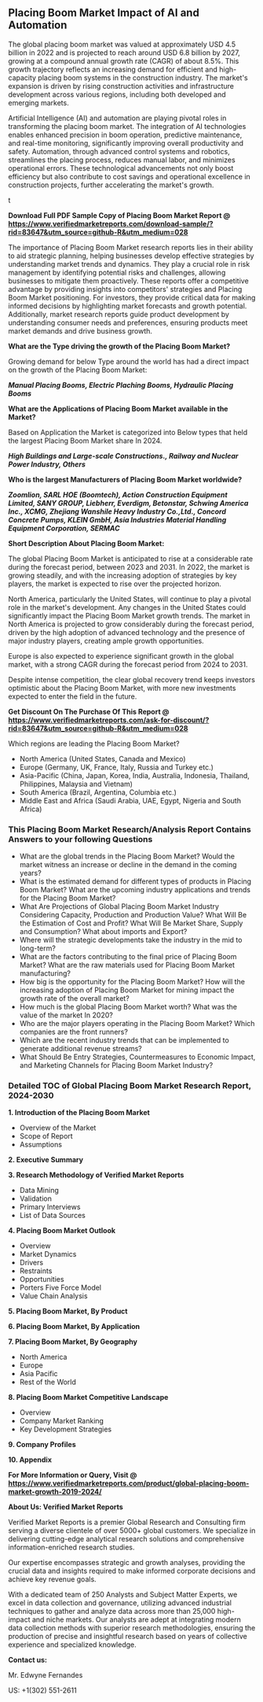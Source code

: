 <h2>Placing Boom Market Impact of AI and Automation</h2><p>The global placing boom market was valued at approximately USD 4.5 billion in 2022 and is projected to reach around USD 6.8 billion by 2027, growing at a compound annual growth rate (CAGR) of about 8.5%. This growth trajectory reflects an increasing demand for efficient and high-capacity placing boom systems in the construction industry. The market's expansion is driven by rising construction activities and infrastructure development across various regions, including both developed and emerging markets.</p><p>Artificial Intelligence (AI) and automation are playing pivotal roles in transforming the placing boom market. The integration of AI technologies enables enhanced precision in boom operation, predictive maintenance, and real-time monitoring, significantly improving overall productivity and safety. Automation, through advanced control systems and robotics, streamlines the placing process, reduces manual labor, and minimizes operational errors. These technological advancements not only boost efficiency but also contribute to cost savings and operational excellence in construction projects, further accelerating the market's growth.</p>t</p><p id="" class=""><strong>Download Full PDF Sample Copy of Placing Boom Market Report @ <a href="https://www.verifiedmarketreports.com/download-sample/?rid=83647&utm_source=github-R&utm_medium=028" target="_blank">https://www.verifiedmarketreports.com/download-sample/?rid=83647&utm_source=github-R&utm_medium=028</a></strong></p><p>The importance of&nbsp;Placing Boom Market research reports lies in their ability to aid strategic planning, helping businesses develop effective strategies by understanding market trends and dynamics. They play a crucial role in risk management by identifying potential risks and challenges, allowing businesses to mitigate them proactively. These reports offer a competitive advantage by providing insights into competitors' strategies and Placing Boom Market positioning. For investors, they provide critical data for making informed decisions by highlighting market forecasts and growth potential. Additionally, market research reports guide product development by understanding consumer needs and preferences, ensuring products meet market demands and drive business growth.</p><p><strong>What are the&nbsp;Type driving the growth of the Placing Boom Market?</strong></p><p id="" class="">Growing demand for below Type around the world has had a direct impact on the growth of the Placing Boom Market:</p><em><strong>Manual Placing Booms, Electric Plaching Booms, Hydraulic Placing Booms</strong></em></p><strong>What are the&nbsp;Applications&nbsp;of Placing Boom Market available in the Market?</strong></p><p id="" class="">Based on Application the Market is categorized into Below types that held the largest Placing Boom Market share In 2024.</p><em><strong>High Buildings and Large-scale Constructions., Railway and Nuclear Power Industry, Others</strong></em></p><strong>Who is the largest Manufacturers of Placing Boom Market worldwide?</strong></p><p><em><strong>Zoomlion, SARL HOE (Boomtech), Action Construction Equipment Limited, SANY GROUP, Liebherr, Everdigm, Betonstar, Schwing America Inc., XCMG, Zhejiang Wanshile Heavy Industry Co.,Ltd., Concord Concrete Pumps, KLEIN GmbH, Asia Industries Material Handling Equipment Corporation, SERMAC</strong></em></p><p id="" class=""><strong>Short Description About Placing Boom Market:</strong></p><p>The global Placing Boom Market is anticipated to rise at a considerable rate during the forecast period, between 2023 and 2031. In 2022, the market is growing steadily, and with the increasing adoption of strategies by key players, the market is expected to rise over the projected horizon.</p><p>North America, particularly the United States, will continue to play a pivotal role in the market's development. Any changes in the United States could significantly impact the Placing Boom Market growth trends. The market in North America is projected to grow considerably during the forecast period, driven by the high adoption of advanced technology and the presence of major industry players, creating ample growth opportunities.</p><p>Europe is also expected to experience significant growth in the global market, with a strong CAGR during the forecast period from 2024 to 2031.</p><p>Despite intense competition, the clear global recovery trend keeps investors optimistic about the Placing Boom Market, with more new investments expected to enter the field in the future.</p><p id="" class=""><strong>Get Discount On The Purchase Of This Report @ <a href="https://www.verifiedmarketreports.com/ask-for-discount/?rid=83647&utm_source=github-R&utm_medium=028" target="_blank">https://www.verifiedmarketreports.com/ask-for-discount/?rid=83647&utm_source=github-R&utm_medium=028</a></strong></p>Which regions are leading the Placing Boom Market?</p><ul><li>North America (United States, Canada and Mexico)</li><li>Europe (Germany, UK, France, Italy, Russia and Turkey etc.)</li><li>Asia-Pacific (China, Japan, Korea, India, Australia, Indonesia, Thailand, Philippines, Malaysia and Vietnam)</li><li>South America (Brazil, Argentina, Columbia etc.)</li><li>Middle East and Africa (Saudi Arabia, UAE, Egypt, Nigeria and South Africa)</li></ul><h3 id="" class="">This Placing Boom Market Research/Analysis Report Contains Answers to your following Questions</h3><ul><li>What are the global trends in the Placing Boom Market? Would the market witness an increase or decline in the demand in the coming years?</li><li>What is the estimated demand for different types of products in Placing Boom Market? What are the upcoming industry applications and trends for the Placing Boom Market?</li><li>What Are Projections of Global Placing Boom Market Industry Considering Capacity, Production and Production Value? What Will Be the Estimation of Cost and Profit? What Will Be Market Share, Supply and Consumption? What about imports and Export?</li><li>Where will the strategic developments take the industry in the mid to long-term?</li><li>What are the factors contributing to the final price of Placing Boom Market? What are the raw materials used for Placing Boom Market manufacturing?</li><li>How big is the opportunity for the Placing Boom Market? How will the increasing adoption of Placing Boom Market for mining impact the growth rate of the overall market?</li><li>How much is the global Placing Boom Market worth? What was the value of the market In 2020?</li><li>Who are the major players operating in the Placing Boom Market? Which companies are the front runners?</li><li>Which are the recent industry trends that can be implemented to generate additional revenue streams?</li><li>What Should Be Entry Strategies, Countermeasures to Economic Impact, and Marketing Channels for Placing Boom Market Industry?</li></ul><h3 id="" class="">Detailed TOC of Global Placing Boom Market Research Report, 2024-2030</h3><p id="" class=""><strong>1. Introduction of the Placing Boom Market</strong></p><ul><li>Overview of the Market</li><li>Scope of Report</li><li>Assumptions</li></ul><p id="" class=""><strong>2. Executive Summary</strong></p><p id="" class=""><strong>3. Research Methodology of Verified Market Reports</strong></p><ul><li>Data Mining</li><li>Validation</li><li>Primary Interviews</li><li>List of Data Sources</li></ul><p id="" class=""><strong>4. Placing Boom Market Outlook</strong></p><ul><li>Overview</li><li>Market Dynamics</li><li>Drivers</li><li>Restraints</li><li>Opportunities</li><li>Porters Five Force Model</li><li>Value Chain Analysis</li></ul><p id="" class=""><strong>5. Placing Boom Market, By Product</strong></p><p id="" class=""><strong>6. Placing Boom Market, By Application</strong></p><p id="" class=""><strong>7. Placing Boom Market, By Geography</strong></p><ul><li>North America</li><li>Europe</li><li>Asia Pacific</li><li>Rest of the World</li></ul><p id="" class=""><strong>8. Placing Boom Market Competitive Landscape</strong></p><ul><li>Overview</li><li>Company Market Ranking</li><li>Key Development Strategies</li></ul><p id="" class=""><strong>9. Company Profiles</strong></p><p id="" class=""><strong>10. Appendix</strong></p><p id="" class=""><strong>For More Information or Query, Visit @ <a href="https://www.verifiedmarketreports.com/product/global-placing-boom-market-growth-2019-2024/" target="_blank">https://www.verifiedmarketreports.com/product/global-placing-boom-market-growth-2019-2024/</a></strong></p><p id="" class=""><strong>About Us: Verified Market Reports</strong></p><p id="" class="">Verified Market Reports is a premier Global Research and Consulting firm serving a diverse clientele of over 5000+ global customers. We specialize in delivering cutting-edge analytical research solutions and comprehensive information-enriched research studies.</p><p id="" class="">Our expertise encompasses strategic and growth analyses, providing the crucial data and insights required to make informed corporate decisions and achieve key revenue goals.</p><p id="" class="">With a dedicated team of 250 Analysts and Subject Matter Experts, we excel in data collection and governance, utilizing advanced industrial techniques to gather and analyze data across more than 25,000 high-impact and niche markets. Our analysts are adept at integrating modern data collection methods with superior research methodologies, ensuring the production of precise and insightful research based on years of collective experience and specialized knowledge.</p><p id="" class=""><strong>Contact us:</strong></p><p id="" class="">Mr. Edwyne Fernandes</p><p id="" class="">US: +1(302) 551-2611</p>